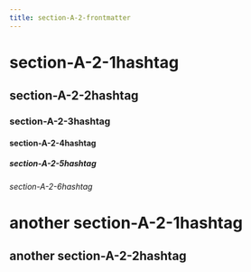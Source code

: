 ```yaml
---
title: section-A-2-frontmatter
---
```


# section-A-2-1hashtag

## section-A-2-2hashtag

### section-A-2-3hashtag

#### section-A-2-4hashtag

##### section-A-2-5hashtag

###### section-A-2-6hashtag

# another section-A-2-1hashtag

## another section-A-2-2hashtag